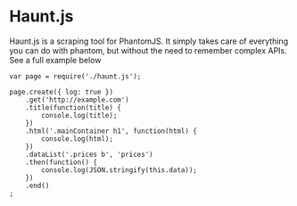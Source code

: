 # Haunt.js

Haunt.js is a scraping tool for PhantomJS. It simply takes care of everything you can do with phantom, but without the need to remember complex APIs. See a full example below


```
var page = require('./haunt.js');

page.create({ log: true })
    .get('http://example.com')
    .title(function(title) {
        console.log(title);
    })
    .html('.mainContainer h1', function(html) {
        console.log(html);
    })
    .dataList('.prices b', 'prices')
    .then(function() {
        console.log(JSON.stringify(this.data));
    })
    .end()
;
```
